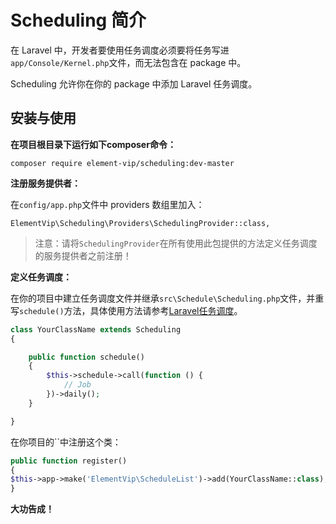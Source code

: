 # Scheduling 简介

在 Laravel 中，开发者要使用任务调度必须要将任务写进`app/Console/Kernel.php`文件，而无法包含在 package 中。

Scheduling 允许你在你的 package 中添加 Laravel 任务调度。

## 安装与使用

**在项目根目录下运行如下composer命令：**

```
composer require element-vip/scheduling:dev-master
```

**注册服务提供者：**

在`config/app.php`文件中 providers 数组里加入：

```
ElementVip\Scheduling\Providers\SchedulingProvider::class,
```

> 注意：请将`SchedulingProvider`在所有使用此包提供的方法定义任务调度的服务提供者之前注册！

**定义任务调度：**

在你的项目中建立任务调度文件并继承`src\Schedule\Scheduling.php`文件，并重写`schedule()`方法，具体使用方法请参考[Laravel任务调度](https://laravel-china.org/docs/5.3/scheduling)。

```php
class YourClassName extends Scheduling
{

    public function schedule()
    {
        $this->schedule->call(function () {
            // Job
        })->daily();
    }

}
```

在你项目的``中注册这个类：
```php
public function register()
{
$this->app->make('ElementVip\ScheduleList')->add(YourClassName::class);
}
```

**大功告成！**

